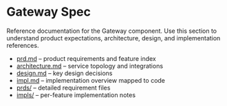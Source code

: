 # Gateway Spec

Reference documentation for the Gateway component. Use this section to understand product expectations, architecture, design, and implementation references.

- [prd.md](prd.md) – product requirements and feature index
- [architecture.md](architecture/architecture.md) – service topology and integrations
- [design.md](design/design.md) – key design decisions
- [impl.md](impl.md) – implementation overview mapped to code
- [prds/](prds/) – detailed requirement files
- [impls/](impls/) – per-feature implementation notes
